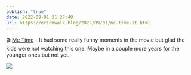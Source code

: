 ```yaml
---
publish: "true"
date: 2022-09-01 21:27:48
url: https://ericmwalk.blog/2022/09/01/me-time-it.html
---
```

🎬 [Me Time](https://m.imdb.com/title/tt14309446/) - It had some really funny moments in the movie but glad the kids were not watching this one. Maybe in a couple more years for the younger ones but not yet.


![](https://ericmwalk.blog/uploads/2022/5c62531798.jpg)